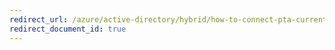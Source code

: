 ```yaml
---
redirect_url: /azure/active-directory/hybrid/how-to-connect-pta-current-limitations
redirect_document_id: true
---
```

